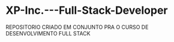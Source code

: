 # XP-Inc.---Full-Stack-Developer
REPOSITORIO CRIADO EM CONJUNTO PRA O CURSO DE DESENVOLVIMENTO FULL STACK
